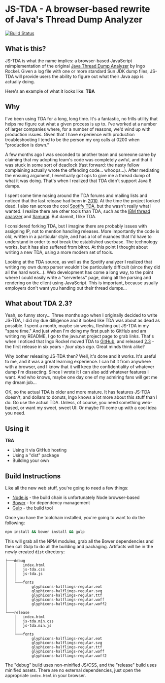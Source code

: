 JS-TDA - A browser-based rewrite of Java's Thread Dump Analyzer
=============
[![Build Status](https://travis-ci.org/kog/js-tda.svg?branch=master)](https://travis-ci.org/kog/js-tda)

What is this?
--
JS-TDA is what the name implies: a browser-based JavaScript reimplementation of the original [Java Thread Dump Analyzer](https://java.net/projects/tda) by Ingo Rockel. Given a log file with one or more standard Sun JDK dump files, JS-TDA will provide users the ability to figure out what their Java app is actually doing.

Here's an example of what it looks like:
 **TBA**

Why
--
I've been using TDA for a long, long time. It's a fantastic, no frills utility that helps me figure out what a given process is up to. I've worked at a number of larger companies where, for a number of reasons, we'd wind up with production issues. Given that I have experience with production troubleshooting I tend to be the person my org calls at 0200 when "production is down."

A few months ago I was seconded to another team and someone came by claiming that my adopting team's code was completely awful, and that it was stuck in some sort of deadlock (fast forward: the nasty fellow complaining actually wrote the offending code... whoops...). After mediating the ensuing argument, I eventually got ops to give me a thread dump of what it was doing. That's when I realized that TDA didn't support Java 8 dumps.

I spent some time nosing around the TDA forums and mailing lists and noticed that the last release had been in [2010](https://java.net/projects/tda/lists/announce/archive/2010-02/message/0). At the time the project looked dead. I also ran across the cool [Spotify TDA](https://github.com/spotify/threaddump-analyzer), but the wasn't really what I wanted. I realize there are other tools than TDA, such as the [IBM thread analyzer](https://www.ibm.com/developerworks/community/groups/service/html/communityview?communityUuid=2245aa39-fa5c-4475-b891-14c205f7333c) and [Samurai](http://samuraism.jp/samurai/en/index.html). But damnit, I like TDA.

I considered forking TDA, but I imagine there are probably issues with assigning IP, not to mention handling releases. More importantly the code is old, written in a particular style, and has a lot of nuances that I'd have to understand in order to not break the established userbase. The technology works, but it has also suffered from bitrot. At this point I thought about writing a new TDA, using a more modern set of tools.

Looking at the TDA source, as well as the Spotify analyzer I realized that writing my own dump parser wouldn't be particularly difficult (since they did all the hard work...). Web development has come a long way, to the point where I could easily write a "serverless" page, doing all the parsing and rendering on the client using JavaScript. This is important, because usually employers don't want you handing out their thread dumps...

What about TDA 2.3?
--
Yeah, so funny story... Three months ago when I originally decided to write JS-TDA, I did my due dilligence and it looked like TDA was about as dead as possible. I spent a month, maybe six weeks, fleshing out JS-TDA in my "spare time." And just when I'm doing my first push to GitHub and am writing my README, I go to the java.net project page to grab links. That's when I noticed that Ingo Rockel moved TDA to [GitHub](https://github.com/irockel/tda), and released [2.3](https://github.com/irockel/tda/releases/tag/2.3) - the first release in six years - *four days ago.* Great minds think alike?

Why bother releasing JS-TDA then? Well, it's done and it works. It's useful to me, and it was a great learning experience. I can hit it from anywhere with a browser, and I know that it will keep the confidentiality of whatever dump I'm dissecting. Since I wrote it I can also add whatever features I want. And who knows, maybe one day one of my admiring fans will get me my dream job...

OK, so the actual TDA is older and more mature. It has features JS-TDA doesn't, and dollars to donuts, Ingo knows a lot more about this stuff than I do. Go use the actual TDA. Unless, of course, you need something web-based, or want my sweet, sweet UI. Or maybe I'll come up with a cool idea you need.

Using it
--
**TBA**
 * Using it via GitHub hosting
 * Using a "dist" package
 * Building your own

Build Instructions
--
Like all the new web stuff, you're going to need a few things:
 * [Node.js](https://nodejs.org/en/) - the build chain is unfortunately Node browser-based
 * [Bower](https://bower.io/) - for dependency management
 * [Gulp](http://gulpjs.com/) - the build tool

 Once you have the toolchain installed, you're going to want to do the following:
 ```sh
npm install && bower install && gulp
 ```

 This will grab all the NPM modules, grab all the Bower dependencies and then call Gulp to do all the building and packaging. Artifacts will be in the newly created `dist` directory:

 ```
 ├───debug                                         
 │   │   index.html                                
 │   │   js-tda.css                                
 │   │   js-tda.js                                 
 │   │                                             
 │   └───fonts                                     
 │           glyphicons-halflings-regular.eot      
 │           glyphicons-halflings-regular.svg      
 │           glyphicons-halflings-regular.ttf      
 │           glyphicons-halflings-regular.woff     
 │           glyphicons-halflings-regular.woff2    
 │                                                 
 └───release                                       
     │   index.html                                
     │   js-tda.min.css                            
     │   js-tda.min.js                             
     │                                             
     └───fonts                                     
             glyphicons-halflings-regular.eot      
             glyphicons-halflings-regular.svg      
             glyphicons-halflings-regular.ttf      
             glyphicons-halflings-regular.woff     
             glyphicons-halflings-regular.woff2    
 ```

The "debug" build uses non-minified JS/CSS, and the "release" build uses minified assets. There are no external dependencies, just open the appropriate `index.html` in your browser.
